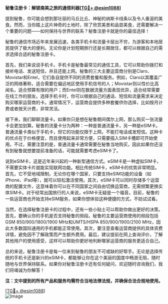 **秘鲁注册卡：解锁南美之旅的通信利器[[TG💪+ @esim1088](https://t.me/s/esim1088)]**

提到秘鲁，你可能会想到那壮丽的马丘比丘、神秘的纳斯卡线条以及令人垂涎的美食。然而，当你踏上这片神奇的土地时，除了欣赏美景和品尝美食，还需要解决一个重要的问题——如何保持与世界的联系？秘鲁注册卡就是你的最佳选择！

秘鲁的通信市场近年来发展迅速，各类手机卡和流量卡层出不穷，为游客和本地居民提供了极大的便利。无论你是计划短期旅行还是长期居住，都可以根据自己的需求选择合适的秘鲁注册卡。

首先，我们来说说手机卡。手机卡是秘鲁最常见的通信工具，它可以帮助你拨打和接听电话、发送短信，并且还能上网。秘鲁的三大主要运营商分别是Claro、Movistar和Entel，它们各自提供不同的资费套餐和服务。例如，Claro以其覆盖广泛的网络著称，适合需要在偏远地区使用手机信号的人；Movistar则以性价比高闻名，适合预算有限的用户；而Entel则在数据流量方面表现优异，适合经常需要在线工作的朋友。选择手机卡时，你可以根据自己的通话、短信和流量需求来决定购买哪家运营商的卡。通常情况下，运营商会提供多种套餐供你选择，比如按月计费或者按天计费，非常灵活。

接下来，我们聊聊流量卡。如果你只是想在秘鲁期间偶尔上网，那么购买一张流量卡会更加划算。秘鲁的流量卡分为两种：一种是普通流量卡，另一种是eSIM卡。普通流量卡类似于手机卡，但它的功能仅限于上网，不能打电话或发短信。这种卡的优点在于价格便宜，而且使用起来非常方便，只需要插入SIM卡槽即可开始使用。不过，需要注意的是，普通流量卡通常需要在秘鲁当地购买，因此如果你还没有到秘鲁就想要提前准备的话，可能就需要考虑eSIM卡了。

说到eSIM卡，这是近年来兴起的一种新型通信方式。eSIM卡是一种虚拟SIM卡，不需要实体卡片就能实现联网功能。相比传统SIM卡，eSIM卡的优势非常明显。首先，它不受地域限制，无论你在哪个国家，只要支持eSIM功能的设备（如iPhone、iPad等），就可以轻松激活使用。其次，eSIM卡可以同时存储多个运营商的配置文件，这意味着你可以在不同国家之间自由切换运营商，无需频繁更换实体SIM卡。对于经常出国旅行的人来说，eSIM卡无疑是一个福音。目前，秘鲁的一些运营商也开始支持eSIM服务，如果你想体验这种便捷的方式，不妨试试看。

当然，在选择秘鲁注册卡的过程中，还有一些小贴士可以帮助你做出更好的决策。首先，要确认你的手机是否支持秘鲁的频段。秘鲁的主要运营商使用的频段包括GSM 850/900/1800/1900 MHz和UMTS/HSPA 850/900/1900/2100 MHz，因此大多数国际通用的手机都能正常使用。其次，要注意查看运营商提供的具体资费详情，避免因不了解政策而产生额外费用。最后，建议提前在网上查询评价，了解其他用户的使用感受，这样可以帮助你更好地判断哪家运营商的服务更适合自己。

总的来说，秘鲁注册卡是每一位来到秘鲁的朋友不可或缺的好帮手。无论是选择传统的手机卡还是新兴的eSIM卡，都能够让你在这个美丽的国度中畅游无阻，随时随地与世界保持联系。如果你对秘鲁注册卡还有任何疑问，欢迎随时咨询我们，我们将竭诚为你解答！

**注：文中提到的所有产品和服务均需符合当地法律法规，并确保合法合规地使用。** 

[[TG💪+ @esim1088](https://t.me/s/esim1088)]  
![Image](https://i.postimg.cc/4NQfJmqS/Snipaste-2025-05-13-00-14-12.png)
